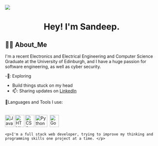 
<a href="https://github.com/Moonshallow5/readme-typing-svg"> <img src="https://readme-typing-svg.herokuapp.com?lines=I+love+Python.;I+love+Learning.;I+love+Java.;I+love+Programming.&center=true&width=500&height=50"></a>

<h1 align="center">

Hey! I'm Sandeep.
    
</h1>

##  🧑‍💻 About_Me

I'm a recent Electronics and Electrical Engineering and Computer Science Graduate at the University of Edinburgh, and I have a huge passion for software engineering, as well as cyber security.

-🔭: Exploring
- Build things stuck on my head
- 📫: Sharing updates on [LinkedIn](https://www.linkedin.com/in/sandeep-singh-557510200/)


🔧Languages and Tools I use:
<br><br><br>
<img src="https://user-images.githubusercontent.com/118007944/210170357-956a94a6-f211-4123-be52-76218a34f0d8.png" title="Python" alt="Python" width="40" height="40" />&nbsp;
<img src="https://user-images.githubusercontent.com/118007944/210169621-d38589c3-6bbe-4764-92f3-8fe7bf5942d5.png" title="Go"  alt="Go" width="30" height="40"/>
<img align="left" alt="Java" width="30px" height="40px" src="https://cdn.jsdelivr.net/gh/devicons/devicon/icons/java/java-original.svg"/>
<img align="left" alt="HTML" width="30px" height="40px"  src="https://cdn.jsdelivr.net/gh/devicons/devicon/icons/html5/html5-plain.svg" />
<img align="left" alt="CSS" width="30px" height="40px" src="https://cdn.jsdelivr.net/gh/devicons/devicon/icons/css3/css3-plain.svg" />



  
<!---
Moonshallow5/Moonshallow5 is a ✨ special ✨ repository because its `README.md` (this file) appears on your GitHub profile.
You can click the Preview link to take a look at your changes.
--->




    
    <p>I'm a full stack web developer, trying to improve my thinking and programming skills one project at a time. </p>
